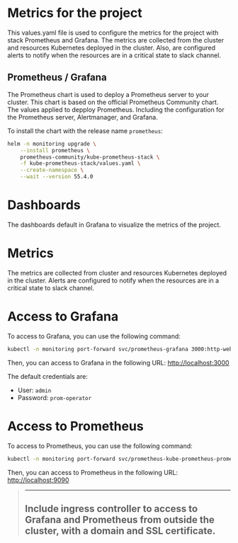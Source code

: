 # Metrics for the project

This values.yaml file is used to configure the metrics for the project with stack Prometheus and Grafana.
The metrics are collected from the cluster and resources Kubernetes deployed in the cluster. Also, are configured alerts to notify when the resources are in a critical state to slack channel.

## Prometheus / Grafana

The Prometheus chart is used to deploy a Prometheus server to your cluster. This chart is based on the official Prometheus Community chart. The values applied to depploy Prometheus. Including the configuration for the Prometheus server, Alertmanager, and Grafana.

To install the chart with the release name `prometheus`:

```bash
helm -n monitoring upgrade \
    --install prometheus \
    prometheus-community/kube-prometheus-stack \
    -f kube-prometheus-stack/values.yaml \
    --create-namespace \
    --wait --version 55.4.0
```

# Dashboards

The dashboards default in Grafana to visualize the metrics of the project.

# Metrics

The metrics are collected from cluster and resources Kubernetes deployed in the cluster.
Alerts are configured to notify when the resources are in a critical state to slack channel.

# Access to Grafana

To access to Grafana, you can use the following command:

```bash
kubectl -n monitoring port-forward svc/prometheus-grafana 3000:http-web
```

Then, you can access to Grafana in the following URL: [http://localhost:3000](http://localhost:3000)

The default credentials are:

- User: `admin`
- Password: `prom-operator`

# Access to Prometheus

To access to Prometheus, you can use the following command:

```bash
kubectl -n monitoring port-forward svc/prometheus-kube-prometheus-prometheus 9090:9090
```

Then, you can access to Prometheus in the following URL: [http://localhost:9090](http://localhost:9090)

>-----
> Include ingress controller to access to Grafana and Prometheus from outside the cluster, with a domain and SSL certificate.
>------